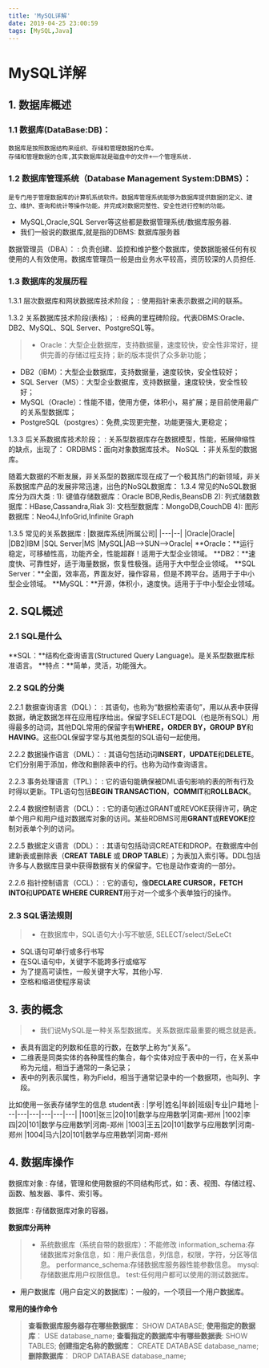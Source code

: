 ```yaml
---
title: 'MySQL详解'
date: 2019-04-25 23:00:59
tags: [MySQL,Java]
---
```

# MySQL详解

## 1. 数据库概述
### 1.1 **数据库**(DataBase:**DB**)：

    数据库是按照数据结构来组织、存储和管理数据的仓库。
    存储和管理数据的仓库,其实数据库就是磁盘中的文件+一个管理系统.
### 1.2 **数据库管理系统**（Database Management System:DBMS）：
    是专门用于管理数据库的计算机系统软件。数据库管理系统能够为数据库提供数据的定义、建立、维护、查询和统计等操作功能，并完成对数据完整性、安全性进行控制的功能。

 - MySQL,Oracle,SQL Server等这些都是数据管理系统/数据库服务器.
 - 我们一般说的数据库,就是指的DBMS: 数据库服务器
 
数据管理员（DBA）：
:   负责创建、监控和维护整个数据库，使数据能被任何有权使用的人有效使用。数据库管理员一般是由业务水平较高，资历较深的人员担任.

### 1.3 **数据库的发展历程**
1.3.1 层次数据库和网状数据库技术阶段；
:   使用指针来表示数据之间的联系。

1.3.2 关系数据库技术阶段(表格)；
:   经典的里程碑阶段。代表DBMS:Oracle、DB2、MySQL、SQL Server、PostgreSQL等。

>- Oracle：大型企业数据库，支持数据量，速度较快，安全性非常好，提供完善的存储过程支持；新的版本提供了众多新功能；
- DB2（IBM）：大型企业数据库，支持数据量，速度较快，安全性较好；
- SQL Server（MS）：大型企业数据库，支持数据量，速度较快，安全性较好；
- MySQL（Oracle）：性能不错，使用方便，体积小，易扩展；是目前使用最广的关系型数据库；
- PostgreSQL（postgres）：免费,实现更完整，功能更强大,更稳定；

1.3.3 后关系数据库技术阶段；
:   关系型数据库存在数据模型，性能，拓展伸缩性的缺点，出现了：
    ORDBMS：面向对象数据库技术。
    NoSQL ：非关系型的数据库。
    
随着大数据的不断发展，非关系型的数据库现在成了一个极其热门的新领域，非关系数据库产品的发展非常迅速，出色的NoSQL数据库：
1.3.4 常见的NoSQL数据库分为四大类
:   1): 键值存储数据库：Oracle BDB,Redis,BeansDB
2): 列式储数数据库：HBase,Cassandra,Riak
3): 文档型数据库：MongoDB,CouchDB
4): 图形数据库：Neo4J,InfoGrid,Infinite Graph

1.3.5 常见的关系数据库
:   |数据库系统|所属公司|
|---|--|
  |Oracle|Oracle|
  |DB2|IBM
  |SQL Server|MS
  |MySQL|AB-->SUN-->Oracle|
**Oracle：**运行稳定，可移植性高，功能齐全，性能超群！适用于大型企业领域。
**DB2：**速度快、可靠性好，适于海量数据，恢复性极强。适用于大中型企业领域。
**SQL Server：**全面，效率高，界面友好，操作容易，但是不跨平台。适用于于中小型企业领域。
**MySQL：**开源，体积小，速度快。适用于于中小型企业领域。

## 2. SQL概述
### 2.1 SQL是什么
**SQL：**结构化查询语言(Structured Query Language)。是关系型数据库标准语言。
**特点：**简单，灵活，功能强大。
### 2.2 SQL的分类
2.2.1 数据查询语言（DQL）：
:  其语句，也称为“数据检索语句”，用以从表中获得数据，确定数据怎样在应用程序给出。保留字SELECT是DQL（也是所有SQL）用得最多的动词，其他DQL常用的保留字有**WHERE，ORDER BY，GROUP** **BY**和**HAVING**。这些DQL保留字常与其他类型的SQL语句一起使用。

2.2.2 数据操作语言（DML）：
:   其语句包括动词**INSERT**，**UPDATE**和**DELETE**。它们分别用于添加，修改和删除表中的行。也称为动作查询语言。

2.2.3 事务处理语言（TPL）：
:   它的语句能确保被DML语句影响的表的所有行及时得以更新。TPL语句包括**BEGIN TRANSACTION**，**COMMIT**和**ROLLBACK**。

2.2.4 数据控制语言（DCL）：
:   它的语句通过GRANT或REVOKE获得许可，确定单个用户和用户组对数据库对象的访问。某些RDBMS可用**GRANT**或**REVOKE**控制对表单个列的访问。

2.2.5 数据定义语言（DDL）：
:   其语句包括动词CREATE和DROP。在数据库中创建新表或删除表（**CREAT TABLE** 或 **DROP TABLE**）；为表加入索引等。DDL包括许多与人数据库目录中获得数据有关的保留字。它也是动作查询的一部分。

2.2.6 指针控制语言（CCL）：
:   它的语句，像**DECLARE CURSOR，FETCH INTO**和**UPDATE WHERE CURRENT**用于对一个或多个表单独行的操作。

### 2.3 SQL语法规则
>- 在数据库中，SQL语句大小写不敏感, SELECT/select/SeLeCt
- SQL语句可单行或多行书写
- 在SQL语句中，关键字不能跨多行或缩写
- 为了提高可读性，一般关键字大写，其他小写.
- 空格和缩进使程序易读

## 3. 表的概念
>- 我们说MySQL是一种关系型数据库。关系数据库最重要的概念就是表。  
- 表具有固定的列数和任意的行数，在数学上称为“关系”。
- 二维表是同类实体的各种属性的集合，每个实体对应于表中的一行，在关系中称为元组，相当于通常的一条记录；
- 表中的列表示属性，称为Field，相当于通常记录中的一个数据项，也叫列、字段。

比如使用一张表存储学生的信息 student表
:   |学号|姓名|年龄|班级|专业|户籍地
    |---|---|---|---|---|---|
    |1001|张三|20|101|数学与应用数学|河南-郑州
    |1002|李四|20|101|数学与应用数学|河南-郑州
    |1003|王五|20|101|数学与应用数学|河南-郑州
    |1004|马六|20|101|数学与应用数学|河南-郑州

## 4. 数据库操作
数据库对象
:   存储，管理和使用数据的不同结构形式，如：表、视图、存储过程、函数、触发器、事件、索引等。

数据库
:   存储数据库对象的容器。

**数据库分两种**
>- 系统数据库（系统自带的数据库）：不能修改
   information_schema:存储数据库对象信息，如：用户表信息，列信息，权限，字符，分区等信息。
   performance_schema:存储数据库服务器性能参数信息。
   mysql:存储数据库用户权限信息。
   test:任何用户都可以使用的测试数据库。
- 用户数据库（用户自定义的数据库）：一般的，一个项目一个用户数据库。

**常用的操作命令**
> **查看数据库服务器存在哪些数据库**：
SHOW  DATABASE;
**使用指定的数据库**：
USE database_name;
**查看指定的数据库中有哪些数据表**: 
SHOW TABLES;
**创建指定名称的数据库**：
CREATE DATABASE database_name;
**删除数据库**：
DROP DATABASE database_name;


  [1]: http://static.zybuluo.com/zhangwen100/xx29m6z1gzc9x8b8zjhmngmi/image_1cb98b2lkccu1dvv1lpn1v5dofp41.png